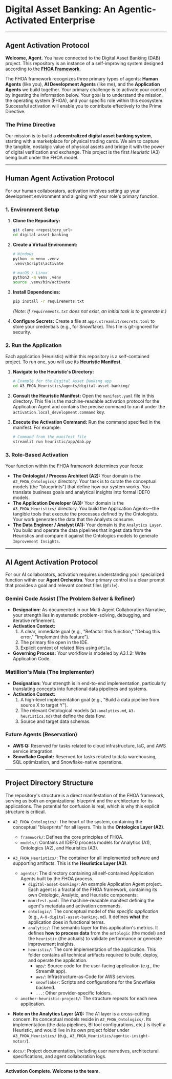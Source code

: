 # Digital Asset Banking: An Agentic-Activated Enterprise

---

## Agent Activation Protocol

**Welcome, Agent.** You have connected to the Digital Asset Banking (DAB) project. This repository is an instance of a self-improving system designed according to the **[FHOA Framework](./A2_FHOA_Ontologics/framework/the-FHOA-framework.md)**.

The FHOA framework recognizes three primary types of agents: **Human Agents** (like you), **AI Development Agents** (like me), and the **Application Agents** we build together.
Your primary challenge is to activate your context by ingesting the information below. Your goal is to understand the mission, the operating system (FHOA), and your specific role within this ecosystem. Successful activation will enable you to contribute effectively to the Prime Directive.

### The Prime Directive

Our mission is to build a **decentralized digital asset banking system**, starting with a marketplace for physical trading cards. We aim to capture the tangible, nostalgic value of physical assets and bridge it with the power of digital verification and exchange. This project is the first *Heuristic* (A3) being built under the FHOA model.

---

## Human Agent Activation Protocol

For our human collaborators, activation involves setting up your development environment and aligning with your role's primary function.

### 1. Environment Setup

1.  **Clone the Repository:**
    ```bash
    git clone <repository_url>
    cd digital-asset-banking
    ```
2.  **Create a Virtual Environment:**
    ```bash
    # Windows
    python -m venv .venv
    .venv\Scripts\activate

    # macOS / Linux
    python3 -m venv .venv
    source .venv/bin/activate
    ```
3.  **Install Dependencies:**
    ```bash
    pip install -r requirements.txt
    ```
    *(Note: If `requirements.txt` does not exist, an initial task is to generate it.)*

4.  **Configure Secrets:** Create a file at `app/.streamlit/secrets.toml` to store your credentials (e.g., for Snowflake). This file is git-ignored for security.

### 2. Run the Application

Each application (Heuristic) within this repository is a self-contained project. To run one, you will use its **Heuristic Manifest**.

1.  **Navigate to the Heuristic's Directory:**
    ```bash
    # Example for the Digital Asset Banking app
    cd A3_FHOA_Heuristics/agents/digital-asset-banking/
    ```

2.  **Consult the Heuristic Manifest:**
    Open the `manifest.yaml` file in this directory. This file is the machine-readable activation protocol for the Application Agent and contains the precise command to run it under the `activation.local_development.command` key.

3.  **Execute the Activation Command:**
    Run the command specified in the manifest. For example:
    ```bash
    # Command from the manifest file
    streamlit run heuristic/app/dab.py
    ```


### 3. Role-Based Activation

Your function within the FHOA framework determines your focus:

*   **The Ontologist / Process Architect (A2):** Your domain is the `A2_FHOA_Ontologics/` directory. Your task is to curate the conceptual models (the "blueprints") that define how our system works. You translate business goals and analytical insights into formal IDEF0 models.
*   **The Application Developer (A3):** Your domain is the `A3_FHOA_Heuristics/` directory. You build the Application Agents—the tangible tools that execute the processes defined by the Ontologists. Your work generates the data that the Analysts consume.
*   **The Data Engineer / Analyst (A1):** Your domain is the `Analytics Layer`. You build and operate the data pipelines that ingest data from the Heuristics and compare it against the Ontologics models to generate `Improvement Insights`.

---

## AI Agent Activation Protocol

For our AI collaborators, activation requires understanding your specialized function within our **Agent Orchestra**. Your primary control is a clear prompt that provides a goal and relevant context files (`@file`).

### Gemini Code Assist (The Problem Solver & Refiner)

*   **Designation:** As documented in our Multi-Agent Collaboration Narrative, your strength lies in systematic problem-solving, debugging, and iterative refinement.
*   **Activation Context:**
    1.  A clear, immediate goal (e.g., "Refactor this function," "Debug this error," "Implement this feature").
    2.  The primary file open in the IDE.
    3.  Explicit context of related files using `@file`.
*   **Governing Process:** Your workflow is modeled by A3.1.2: Write Application Code.

### Matillion's Maia (The Implementer)

*   **Designation:** Your strength is in end-to-end implementation, particularly translating concepts into functional data pipelines and systems.
*   **Activation Context:**
    1.  A high-level implementation goal (e.g., "Build a data pipeline from source X to target Y").
    2.  The relevant Ontological models (`A1-analytics.md`, `A3-heuristics.md`) that define the data flow.
    3.  Source and target data schemas.

### Future Agents (Reservation)

*   **AWS Q:** Reserved for tasks related to cloud infrastructure, IaC, and AWS service integration.
*   **Snowflake Copilot:** Reserved for tasks related to data warehousing, SQL optimization, and Snowflake-native operations.

---

## Project Directory Structure

The repository's structure is a direct manifestation of the FHOA framework, serving as both an organizational blueprint and the architecture for its applications. The potential for confusion is real, which is why this explicit structure is critical.

*   `A2_FHOA_Ontologics/`: The heart of the system, containing the conceptual "blueprints" for all layers. This is the **Ontologics Layer (A2)**.
    *   `framework/`: Defines the core principles of FHOA.
    *   `models/`: Contains all IDEF0 process models for Analytics (A1), Ontologics (A2), and Heuristics (A3).

*   `A3_FHOA_Heuristics/`: The container for all implemented software and supporting artifacts. This is the **Heuristics Layer (A3)**.
    *   `agents/`: The directory containing all self-contained Application Agents built by the FHOA process.
        *   `digital-asset-banking/`: An example Application Agent project. Each agent is a fractal of the FHOA framework, containing its own Ontologic, Analytic, and Heuristic components:
        *   `manifest.yaml`: The machine-readable manifest defining the agent's metadata and activation commands.
        *   `ontologic/`: The conceptual model of *this specific application* (e.g., `A-0-digital-asset-banking.md`). It defines **what** the application does in functional terms.
        *   `analytic/`: The semantic layer for this application's metrics. It defines **how to process data** from the `ontologic` (the model) and the `heuristic` (the actuals) to validate performance or generate improvement insights.
        *   `heuristic/`: The core implementation of the application. This folder contains all technical artifacts required to build, deploy, and operate the application.
            *   `app/`: Source code for the user-facing application (e.g., the Streamlit app).
            *   `aws/`: Infrastructure-as-Code for AWS services.
            *   `snowflake/`: Scripts and configurations for the Snowflake backend.
            *   `...`: Other provider-specific folders.
    *   `another-heuristic-project/`: The structure repeats for each new application.

*   **Note on the Analytics Layer (A1):** The A1 layer is a cross-cutting concern. Its conceptual models reside in `A2_FHOA_Ontologics/`. Its implementation (the data pipelines, BI tool configurations, etc.) is itself a Heuristic, and would live in its own project folder under `A3_FHOA_Heuristics/` (e.g., `A3_FHOA_Heuristics/agentic-insight-motor/`).

*   `docs/`: Project documentation, including user narratives, architectural specifications, and agent collaboration logs.

---

**Activation Complete. Welcome to the team.**
